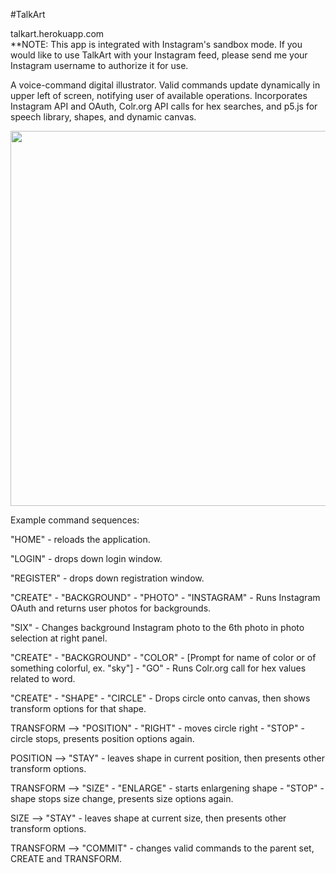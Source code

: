 #TalkArt

talkart.herokuapp.com  
**NOTE: This app is integrated with Instagram's sandbox mode. If you would like to use TalkArt with your Instagram feed, please send me your Instagram username to authorize it for use.

A voice-command digital illustrator. Valid commands update dynamically in upper left of screen, notifying user of available operations. Incorporates Instagram API and OAuth, Colr.org API calls for hex searches, and p5.js for speech library, shapes, and dynamic canvas.

<img src="https://cloud.githubusercontent.com/assets/14845097/16727089/33fb74fa-4714-11e6-9660-c4be84f05d06.png" width="600px"/>

Example command sequences:  
  
"HOME" - reloads the application.
  
"LOGIN" - drops down login window.  
  
"REGISTER" - drops down registration window.  
  
"CREATE" - "BACKGROUND" - "PHOTO" - "INSTAGRAM" - Runs Instagram OAuth and returns user photos for backgrounds. 

"SIX" - Changes background Instagram photo to the 6th photo in photo selection at right panel.
  
"CREATE" - "BACKGROUND" - "COLOR" - [Prompt for name of color or of something colorful, ex. "sky"] - "GO" - Runs Colr.org call for hex values related to word.  
  
"CREATE" - "SHAPE" - "CIRCLE" - Drops circle onto canvas, then shows transform options for that shape.  
  
TRANSFORM --> "POSITION" - "RIGHT" - moves circle right - "STOP" - circle stops, presents position options again. 
  
POSITION --> "STAY" - leaves shape in current position, then presents other transform options.  
  
TRANSFORM --> "SIZE" - "ENLARGE" - starts enlargening shape - "STOP" - shape stops size change, presents size options again.
  
SIZE --> "STAY" - leaves shape at current size, then presents other transform options. 
  
TRANSFORM --> "COMMIT" - changes valid commands to the parent set, CREATE and TRANSFORM.
  

